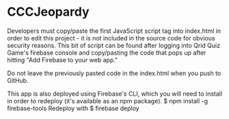 # CCCJeopardy

Developers must copy/paste the first JavaScript script tag into index.html in
order to edit this project - it is not included in the source code for obvious
security reasons. This bit of script can be found after logging into Qrid Quiz
Game's firebase console and copy/pasting the code that pops up after hitting
"Add Firebase to your web app."

Do not leave the previously pasted code in the index.html when you push to GitHub.

This app is also deployed using Firebase's CLI, which you will need to install
in order to redeploy (it's available as an npm package).
	$ npm install -g firebase-tools
Redeploy with
	$ firebase deploy

